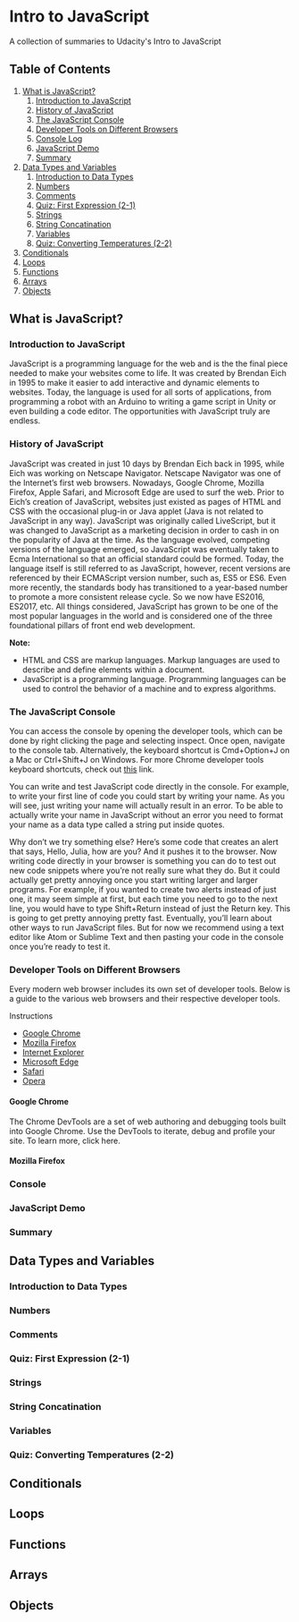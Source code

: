 # Intro to JavaScript
A collection of summaries to Udacity's Intro to JavaScript

## Table of Contents
1. [What is JavaScript?](#what-is-javascript)
   1. [Introduction to JavaScript](#introduction-to-javascript)
   2. [History of JavaScript](#history-of-javascript)
   3. [The JavaScript Console](#the-javascript-console)
   4. [Developer Tools on Different Browsers](#developer-tools-on-different-browsers)
   5. [Console Log](#console-log)
   6. [JavaScript Demo](#javascript-demo)
   7. [Summary](#summary)
2. [Data Types and Variables](#data-types-and-variables)
   1. [Introduction to Data Types](#introduction-to-data-types)
   2. [Numbers](#numbers)
   3. [Comments](#comments)
   4. [Quiz: First Expression (2-1)](#quiz-first-expression-2-1)
   5. [Strings](#strings)
   6. [String Concatination](#string-concatination)
   7. [Variables](#variables)
   8. [Quiz: Converting Temperatures (2-2)](#quiz-converting-temperatures-2-2)
3. [Conditionals](#conditionals)
4. [Loops](#loops)
5. [Functions](#functions)
6. [Arrays](#arrays)
7. [Objects](#objects)

## What is JavaScript?
### Introduction to JavaScript
JavaScript is a programming language for the web and is the the final piece needed to make your websites come to life. It was created by Brendan Eich in 1995 to make it easier to add interactive and dynamic elements to websites. Today, the language is used for all sorts of applications, from programming a robot with an Arduino to writing a game script in Unity or even building a code editor. The opportunities with JavaScript truly are endless.

### History of JavaScript
JavaScript was created in just 10 days by Brendan Eich back in 1995, while Eich was working on Netscape Navigator. Netscape Navigator was one of the Internet’s first web browsers. Nowadays, Google Chrome, Mozilla Firefox, Apple Safari, and Microsoft Edge are used to surf the web. Prior to Eich’s creation of JavaScript, websites just existed as pages of HTML and CSS with the occasional plug-in or Java applet (Java is not related to JavaScript in any way). JavaScript was originally called LiveScript, but it was changed to JavaScript as a marketing decision in order to cash in on the popularity of Java at the time. As the language evolved, competing versions of the language emerged, so JavaScript was eventually taken to Ecma International so that an official standard could be formed. Today, the language itself is still referred to as JavaScript, however, recent versions are referenced by their ECMAScript version number, such as, ES5 or ES6. Even more recently, the standards body has transitioned to a year-based number to promote a more consistent release cycle. So we now have ES2016, ES2017, etc. All things considered, JavaScript has grown to be one of the most popular languages in the world and is considered one of the three foundational pillars of front end web development.

**Note:**
- HTML and CSS are markup languages. Markup languages are used to describe and define elements within a document. 
- JavaScript is a programming language. Programming languages can be used to control the behavior of a machine and to express algorithms.

### The JavaScript Console

You can access the console by opening the developer tools, which can be done by right clicking the page and selecting inspect. Once open, navigate to the console tab. Alternatively, the keyboard shortcut is Cmd+Option+J on a Mac or Ctrl+Shift+J on Windows. For more Chrome developer tools keyboard shortcuts, check out [this](https://developers.google.com/web/tools/chrome-devtools/shortcuts) link.

You can write and test JavaScript code directly in the console. For example, to write your first line of code you could start by writing your name. As you will see, just writing your name will actually result in an error. To be able to actually write your name in JavaScript without an error you need to format your name as a data type called a string put inside quotes. 

Why don’t we try something else? Here’s some code that creates an alert that says, Hello, Julia, how are you? And it pushes it to the browser. Now writing code directly in your browser is something you can do to test out new code snippets where you’re not really sure what they do. But it could actually get pretty annoying once you start writing larger and larger programs. For example, if you wanted to create two alerts instead of just one, it may seem simple at first, but each time you need to go to the next line, you would have to type Shift+Return instead of just the Return key. This is going to get pretty annoying pretty fast. Eventually, you’ll learn about other ways to run JavaScript files. But for now we recommend using a text editor like Atom or Sublime Text and then pasting your code in the console once you’re ready to test it.

### Developer Tools on Different Browsers
Every modern web browser includes its own set of developer tools. Below is a guide to the various web browsers and their respective developer tools.

Instructions
- [Google Chrome](#google-chrome)
- [Mozilla Firefox](#mozilla-firefox)
- [Internet Explorer](#internet-explorer)
- [Microsoft Edge](#microsoft-edge)
- [Safari](#safari)
- [Opera](#opera)

#### Google Chrome
The Chrome DevTools are a set of web authoring and debugging tools built into Google Chrome. Use the DevTools to iterate, debug and profile your site. To learn more, click here.
#### Mozilla Firefox

### Console

### JavaScript Demo

### Summary

## Data Types and Variables
### Introduction to Data Types

### Numbers

### Comments

### Quiz: First Expression (2-1)

### Strings

### String Concatination

### Variables

### Quiz: Converting Temperatures (2-2)

## Conditionals
## Loops
## Functions
## Arrays
## Objects
